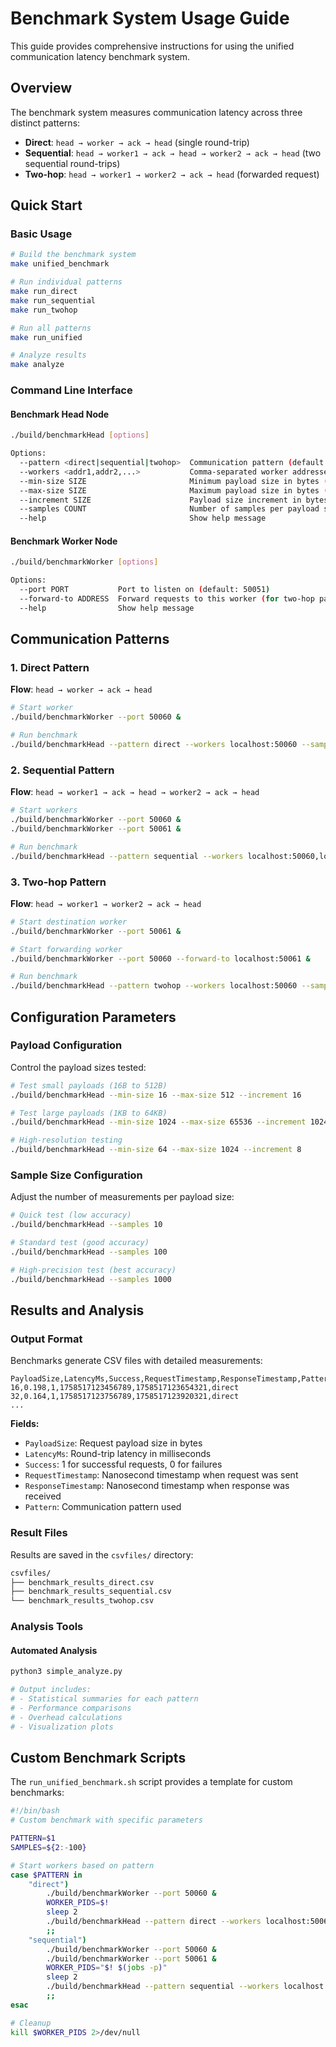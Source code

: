 # Benchmark System Usage Guide

This guide provides comprehensive instructions for using the unified communication latency benchmark system.

## Overview

The benchmark system measures communication latency across three distinct patterns:

- **Direct**: `head → worker → ack → head` (single round-trip)
- **Sequential**: `head → worker1 → ack → head → worker2 → ack → head` (two sequential round-trips)  
- **Two-hop**: `head → worker1 → worker2 → ack → head` (forwarded request)

## Quick Start

### Basic Usage

```bash
# Build the benchmark system
make unified_benchmark

# Run individual patterns
make run_direct
make run_sequential  
make run_twohop

# Run all patterns
make run_unified

# Analyze results
make analyze
```

### Command Line Interface

#### Benchmark Head Node

```bash
./build/benchmarkHead [options]

Options:
  --pattern <direct|sequential|twohop>  Communication pattern (default: direct)
  --workers <addr1,addr2,...>           Comma-separated worker addresses
  --min-size SIZE                       Minimum payload size in bytes (default: 16)
  --max-size SIZE                       Maximum payload size in bytes (default: 8192)
  --increment SIZE                      Payload size increment in bytes (default: 16)
  --samples COUNT                       Number of samples per payload size (default: 100)
  --help                                Show help message
```

#### Benchmark Worker Node

```bash
./build/benchmarkWorker [options]

Options:
  --port PORT           Port to listen on (default: 50051)
  --forward-to ADDRESS  Forward requests to this worker (for two-hop pattern)
  --help                Show help message
```

## Communication Patterns

### 1. Direct Pattern

**Flow**: `head → worker → ack → head`

```bash
# Start worker
./build/benchmarkWorker --port 50060 &

# Run benchmark  
./build/benchmarkHead --pattern direct --workers localhost:50060 --samples 100
```

### 2. Sequential Pattern

**Flow**: `head → worker1 → ack → head → worker2 → ack → head`

```bash
# Start workers
./build/benchmarkWorker --port 50060 &
./build/benchmarkWorker --port 50061 &

# Run benchmark
./build/benchmarkHead --pattern sequential --workers localhost:50060,localhost:50061 --samples 100
```

### 3. Two-hop Pattern  

**Flow**: `head → worker1 → worker2 → ack → head`

```bash
# Start destination worker
./build/benchmarkWorker --port 50061 &

# Start forwarding worker
./build/benchmarkWorker --port 50060 --forward-to localhost:50061 &

# Run benchmark
./build/benchmarkHead --pattern twohop --workers localhost:50060 --samples 100
```

## Configuration Parameters

### Payload Configuration

Control the payload sizes tested:

```bash
# Test small payloads (16B to 512B)
./build/benchmarkHead --min-size 16 --max-size 512 --increment 16

# Test large payloads (1KB to 64KB)  
./build/benchmarkHead --min-size 1024 --max-size 65536 --increment 1024

# High-resolution testing
./build/benchmarkHead --min-size 64 --max-size 1024 --increment 8
```

### Sample Size Configuration

Adjust the number of measurements per payload size:

```bash
# Quick test (low accuracy)
./build/benchmarkHead --samples 10

# Standard test (good accuracy)
./build/benchmarkHead --samples 100

# High-precision test (best accuracy)
./build/benchmarkHead --samples 1000
```

## Results and Analysis

### Output Format

Benchmarks generate CSV files with detailed measurements:

```csv
PayloadSize,LatencyMs,Success,RequestTimestamp,ResponseTimestamp,Pattern
16,0.198,1,1758517123456789,1758517123654321,direct
32,0.164,1,1758517123756789,1758517123920321,direct
...
```

**Fields:**
- `PayloadSize`: Request payload size in bytes
- `LatencyMs`: Round-trip latency in milliseconds  
- `Success`: 1 for successful requests, 0 for failures
- `RequestTimestamp`: Nanosecond timestamp when request was sent
- `ResponseTimestamp`: Nanosecond timestamp when response was received
- `Pattern`: Communication pattern used

### Result Files

Results are saved in the `csvfiles/` directory:

```bash
csvfiles/
├── benchmark_results_direct.csv
├── benchmark_results_sequential.csv
└── benchmark_results_twohop.csv
```

### Analysis Tools

#### Automated Analysis

```bash
python3 simple_analyze.py

# Output includes:
# - Statistical summaries for each pattern
# - Performance comparisons  
# - Overhead calculations
# - Visualization plots
```

## Custom Benchmark Scripts

The `run_unified_benchmark.sh` script provides a template for custom benchmarks:

```bash
#!/bin/bash
# Custom benchmark with specific parameters

PATTERN=$1
SAMPLES=${2:-100}

# Start workers based on pattern
case $PATTERN in
    "direct")
        ./build/benchmarkWorker --port 50060 &
        WORKER_PIDS=$!
        sleep 2
        ./build/benchmarkHead --pattern direct --workers localhost:50060 --samples $SAMPLES
        ;;
    "sequential")  
        ./build/benchmarkWorker --port 50060 &
        ./build/benchmarkWorker --port 50061 &
        WORKER_PIDS="$! $(jobs -p)"
        sleep 2
        ./build/benchmarkHead --pattern sequential --workers localhost:50060,localhost:50061 --samples $SAMPLES
        ;;
esac

# Cleanup
kill $WORKER_PIDS 2>/dev/null
```